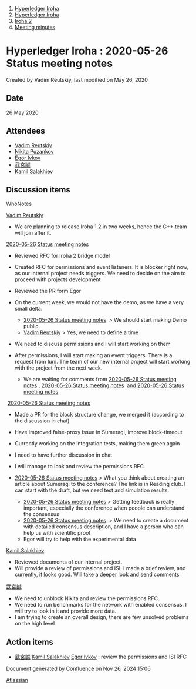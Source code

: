 1. [Hyperledger Iroha](index.html)
2. [Hyperledger Iroha](Hyperledger-Iroha_20873224.html)
3. [Iroha 2](Iroha-2_21012047.html)
4. [Meeting minutes](Meeting-minutes_21016015.html)

# Hyperledger Iroha : 2020-05-26 Status meeting notes

Created by Vadim Reutskiy, last modified on May 26, 2020

## Date

26 May 2020

## Attendees

- [Vadim Reutskiy](2020-05-26-Status-meeting-notes_21016234.html)
- [Nikita Puzankov](https://lf-hyperledger.atlassian.net/wiki/people/5df113768998970e5b434e0a?ref=confluence)
- [Egor Ivkov](https://lf-hyperledger.atlassian.net/wiki/people/5dd9631c1cf3c20ef5ff9f0f?ref=confluence)
- [武宮誠](https://lf-hyperledger.atlassian.net/wiki/people/557058:12c320e6-5d17-404f-b20e-bfa5721ae960?ref=confluence)
- [Kamil Salakhiev](https://lf-hyperledger.atlassian.net/wiki/people/557058:07723e0b-a027-4cc4-ad6d-324e41cccb4d?ref=confluence)

## Discussion items

WhoNotes

[Vadim Reutskiy](2020-05-26-Status-meeting-notes_21016234.html)

- We are planning to release Iroha 1.2 in two weeks, hence the C++ team will join after it.

[2020-05-26 Status meeting notes](2020-05-26-Status-meeting-notes_21016234.html)

- Reviewed RFC for Iroha 2 bridge model
- Created RFC for permissions and event listeners. It is blocker right now, as our internal project needs triggers. We need to decide on the aim to proceed with projects development
- Reviewed the PR form Egor
- On the current week, we would not have the demo, as we have a very small delta.
  
  - [2020-05-26 Status meeting notes](2020-05-26-Status-meeting-notes_21016234.html)  &gt; We should start making Demo public.
  - [Vadim Reutskiy](2020-05-26-Status-meeting-notes_21016234.html) &gt; Yes, we need to define a time
- We need to discuss permissions and I will start working on them
- After permissions, I will start making an event triggers. There is a request from Iurii. The team of our new internal project will start working with the project from the next week.
  
  - We are waiting for comments from [2020-05-26 Status meeting notes](2020-05-26-Status-meeting-notes_21016234.html) , [2020-05-26 Status meeting notes](2020-05-26-Status-meeting-notes_21016234.html)  and [2020-05-26 Status meeting notes](2020-05-26-Status-meeting-notes_21016234.html)

 [2020-05-26 Status meeting notes](2020-05-26-Status-meeting-notes_21016234.html)

- Made a PR for the block structure change, we merged it (according to the discussion in chat)
- Have improved false-proxy issue in Sumeragi, improve block-timeout
- Currently working on the integration tests, making them green again
- I need to have further discussion in chat
- I will manage to look and review the permissions RFC
- [2020-05-26 Status meeting notes](2020-05-26-Status-meeting-notes_21016234.html) &gt; What you think about creating an article about Sumeragi to the conference? The link is in Reading club. I can start with the draft, but we need test and simulation results.
  
  - [2020-05-26 Status meeting notes](2020-05-26-Status-meeting-notes_21016234.html) &gt; Getting feedback is really important, especially the conference when people can understand the consensus
  - [2020-05-26 Status meeting notes](2020-05-26-Status-meeting-notes_21016234.html)  &gt; We need to create a document with detailed consensus description, and I have a person who can help us with scientific proof
  - Egor will try to help with the experimental data

[Kamil Salakhiev](https://lf-hyperledger.atlassian.net/wiki/people/557058:07723e0b-a027-4cc4-ad6d-324e41cccb4d?ref=confluence)

- Reviewed documents of our internal project.
- Will provide a review of permissions and ISI. I made a brief review, and currently, it looks good. Will take a deeper look and send comments

[武宮誠](https://lf-hyperledger.atlassian.net/wiki/people/557058:12c320e6-5d17-404f-b20e-bfa5721ae960?ref=confluence)

- We need to unblock Nikita and review the permissions RFC.
- We need to run benchmarks for the network with enabled consensus. I will try to look in it and provide more data.
- I am trying to create an overall design, there are few unsolved problems on the high level

## Action items

- [武宮誠](https://lf-hyperledger.atlassian.net/wiki/people/557058:12c320e6-5d17-404f-b20e-bfa5721ae960?ref=confluence) [Kamil Salakhiev](https://lf-hyperledger.atlassian.net/wiki/people/557058:07723e0b-a027-4cc4-ad6d-324e41cccb4d?ref=confluence) [Egor Ivkov](https://lf-hyperledger.atlassian.net/wiki/people/5dd9631c1cf3c20ef5ff9f0f?ref=confluence) : review the permissions and ISI RFC

Document generated by Confluence on Nov 26, 2024 15:06

[Atlassian](http://www.atlassian.com/)
